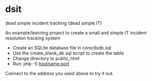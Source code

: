 # dsit
dead simple incident tracking (dead simple IT)

An example/learning project to create a small and simple IT incident resolution tracking system

- Create an SQLite database file in core/dsdb.sql
- Use the create_blank_db.sql script to create the table
- Change directory to public_html
- Run: php -S <hostname:port> 

Connect to the address you used above to try it out.


